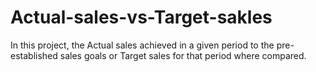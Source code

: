 # Actual-sales-vs-Target-sakles
In this project, the Actual sales achieved in a given period to the pre-established sales goals or Target sales for that period  where compared.
